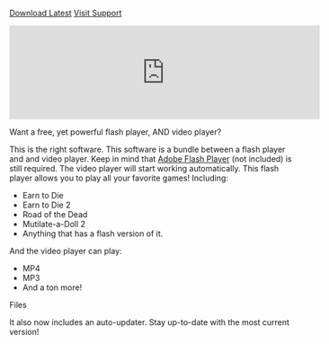 <a type="button" class="btn btn-primary btn-lg btn-block" href="https://github.com/TheCrafters001/Flash-Player-2/releases/latest/download/FlashPlayer_Installer.exe"><i class="fa fa-windows" aria-hidden="true"></i> Download Latest</a>
<a type="button" class="btn btn-warning btn-lg btn-block" href="https://github.com/TheCrafters001/Flash-Player-2/issues"><i class="fa fa-ticket" aria-hidden="true"></i> Visit Support</a>
<iframe frameborder="0" src="https://itch.io/embed/381612?linkback=true&amp;bg_color=004000&amp;fg_color=eeeeee&amp;link_color=001a8d&amp;border_color=004000" width="552" height="167"><a href="https://thecrafters001.itch.io/flashplayertwo">TheCrafters001 Flash Player 2 by TheCrafters001</a></iframe>
<p>Want a free, yet powerful flash player, AND video player?</p>
<p>This is the right software. This software is a bundle between a flash player and and video player. Keep in mind that <a href="https://get.adobe.com/flashplayer/" target="_blank">Adobe Flash Player</a> (not included)&nbsp;is still required. The video player will start working automatically. This flash player allows you to play all your favorite games! Including:</p>
<ul><li>Earn to Die</li><li>Earn to Die 2</li><li>Road of the Dead</li><li>Mutilate-a-Doll 2</li><li>Anything that has a flash version of it.</li></ul>
<p>And the video player can play:</p>
<ul><li>MP4</li><li>MP3</li><li>And a ton more!</li></ul>
<p>Files</p>
<p>It also now includes an auto-updater. Stay up-to-date with the most current version!</p>